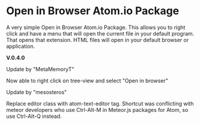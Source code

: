 Open in Browser Atom.io Package
===============================

A very simple Open in Browser Atom.io Package. This allows you to right click
and have a menu that will open the current file in your default program. That
opens that extension. HTML files will open in your default browser or
application.

**V.0.4.0**

Update by "MetaMemoryT"

Now able to right click on tree-view and select "Open in browser"

Update by "mesosteros"

Replace editor class with atom-text-editor tag.
Shortcut was conflicting with meteor developers who use Ctrl-Alt-M in
Meteor.js packages for Atom, so use Ctrl-Alt-Q instead.
